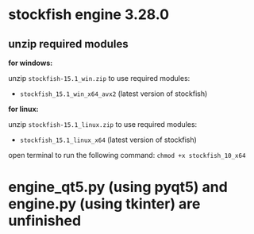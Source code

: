 # stockfish engine 3.28.0

## unzip required modules

**for windows:**

unzip `stockfish-15.1_win.zip` to use required modules:

- `stockfish_15.1_win_x64_avx2` (latest version of stockfish)

**for linux:**

unzip `stockfish-15.1_linux.zip` to use required modules:

- `stockfish_15.1_linux_x64` (latest version of stockfish)

open terminal to run the following command:
`chmod +x stockfish_10_x64`

# engine_qt5.py (using pyqt5) and engine.py (using tkinter) are unfinished
